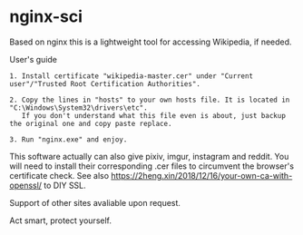 # nginx-sci
Based on nginx this is a lightweight tool for accessing Wikipedia, if needed.

User's guide

    1. Install certificate "wikipedia-master.cer" under "Current user"/"Trusted Root Certification Authorities".
    
    2. Copy the lines in "hosts" to your own hosts file. It is located in "C:\Windows\System32\drivers\etc".
       If you don't understand what this file even is about, just backup the original one and copy paste replace.
       
    3. Run "nginx.exe" and enjoy.
    
This software actually can also give pixiv, imgur, instagram and reddit. 
You will need to install their corresponding .cer files to circumvent the browser's certificate check.
See also https://2heng.xin/2018/12/16/your-own-ca-with-openssl/ to DIY SSL.

Support of other sites avaliable upon request.
    
Act smart, protect yourself.
